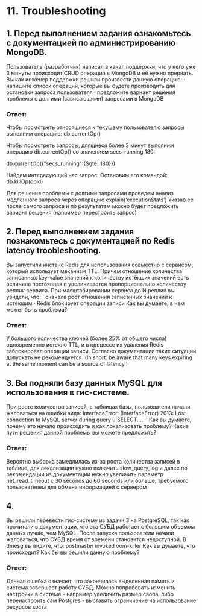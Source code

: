 # 11. Troubleshooting

## 1. Перед выполнением задания ознакомьтесь с документацией по администрированию MongoDB.
Пользователь (разработчик) написал в канал поддержки, что у него уже 3 минуты происходит CRUD операция в MongoDB и её нужно прервать.
Вы как инженер поддержки решили произвести данную операцию:
·	напишите список операций, которые вы будете производить для остановки запроса пользователя
·	предложите вариант решения проблемы с долгими (зависающими) запросами в MongoDB

### Ответ:
Чтобы посмотреть относящиеся к текущему пользователю запросы выполним операцию:
db.currentOp()

Чтобы посмотреть запросы, длящиеся более 3 минут выполним операцию db.currentOp() со значением secs_running 180:

db.currentOp({"secs_running":{$gte: 180}})

Найдем интересующий нас запрос.
Остановим его командой: db.killOp(opid)

Для решения проблемы с долгими запросами проведем анализ медленного запроса через операцию
 explain(‘executionStats’)
Указав ее после самого запроса и по результатам можно будет предложить вариант решения (например перестроить запрос)

## 2. Перед выполнением задания познакомьтесь с документацией по Redis latency troobleshooting.
Вы запустили инстанс Redis для использования совместно с сервисом, который использует механизм TTL. Причем отношение количества записанных key-value значений к количеству истёкших значений есть величина постоянная и увеличивается пропорционально количеству реплик сервиса.
При масштабировании сервиса до N реплик вы увидели, что:
·	сначала рост отношения записанных значений к истекшим
·	Redis блокирует операции записи
Как вы думаете, в чем может быть проблема?

### Ответ:
У большого количества ключей (более 25% от общего числа) одновременно истекло TTL, и в процессе их удаления Redis заблокировал операции записи. Согласно документации такие ситуации допускать не рекомендуется.
(In short: be aware that many keys expiring at the same moment can be a source of latency.)

## 3. Вы подняли базу данных MySQL для использования в гис-системе. 
При росте количества записей, в таблицах базы, пользователи начали жаловаться на ошибки вида:
InterfaceError: (InterfaceError) 2013: Lost connection to MySQL server during query u'SELECT..... '
Как вы думаете, почему это начало происходить и как локализовать проблему?
Какие пути решения данной проблемы вы можете предложить?

### Ответ:
Вероятно выборка замедлилась из-за роста количества записей в таблице, для локализации нужно включить slow_query_log и далее по рекомендации из документации нужно увеличить параметр net_read_timeout с 30 seconds до  60 seconds или больше, требуемого пользователем для обмена информацией с сервером

## 4.
Вы решили перевести гис-систему из задачи 3 на PostgreSQL, так как прочитали в документации, что эта СУБД работает с большим объемом данных лучше, чем MySQL.
После запуска пользователи начали жаловаться, что СУБД время от времени становится недоступной. В dmesg вы видите, что:
postmaster invoked oom-killer
Как вы думаете, что происходит?
Как бы вы решили данную проблему?

### Ответ:
Данная ошибка означает, что закончилась выделенная память и система завершает работу СУБД. Можно попробовать изменить настройки в системе - например увеличить размер свопа, либо перенастроить сам Postgres - выставить ограничение на использование ресурсов хоста


